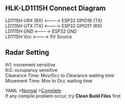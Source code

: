 ## HLK-LD1115H Connect Diagram
   
LD1115H URX (RX) <----> ESP32 GPIO16 (TX)   
LD1115H UTX (TX) <----> ESP32 GPIO17 (RX)   
LD1115H GND <----> ESP32 GND   
LD1115H Vcc <----> 5V Source    

## Radar Setting
th1: movement sensitive   
th2: occupancy sensitive   
Clearance Time: Mov/Occ to Clearance waiting time   
Movement Time: Mov to Occ waiting time   

YAML >[Normal](ESP32-LD1115H.yaml) >[Complete](ESP32-LD1115H-Complete.yaml)   
If any compile problem occur, try **Clean Build Files** first
